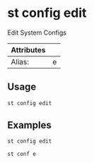 # st config edit

Edit System Configs

| Attributes       | &nbsp;
|------------------|-------------
| Alias:           | e

## Usage

```bash
st config edit
```

## Examples

```bash
st config edit
```

```bash
st conf e
```



